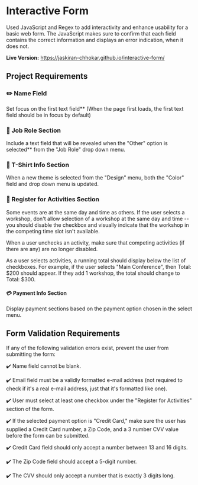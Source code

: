 # Interactive Form 

Used JavaScript and Regex to add interactivity and enhance usability for a basic web form. The JavaScript makes sure to confirm that each field contains the correct information and displays an error indication, when it does not. 

**Live Version:** https://jaskiran-chhokar.github.io/interactive-form/

## Project Requirements 

### :pencil2:  Name Field 

Set focus on the first text field** (When the page first loads, the first text field should be in focus by default)

### :briefcase: Job Role Section

Include a text field that will be revealed when the "Other" option is selected** from the "Job Role" drop down menu. 

### :tshirt: T-Shirt Info Section

When a new theme is selected from the "Design" menu, both the "Color" field and drop down menu is updated.

### :pencil: Register for Activities Section

Some events are at the same day and time as others. If the user selects a workshop, don't allow selection of a workshop at the same day and time -- you should disable the checkbox and visually indicate that the workshop in the competing time slot isn't available.

When a user unchecks an activity, make sure that competing activities (if there are any) are no longer disabled. 

As a user selects activities, a running total should display below the list of checkboxes. For example, if the user selects "Main Conference", then Total: $200 should appear. If they add 1 workshop, the total should change to Total: $300.

#### :credit_card: Payment Info Section 
Display payment sections based on the payment option chosen in the select menu.



## Form Validation Requirements 
If any of the following validation errors exist, prevent the user from submitting the form:

:heavy_check_mark: Name field cannot be blank.

:heavy_check_mark: Email field must be a validly formatted e-mail address (not required to check if it's a real e-mail address, just that it's formatted like one).

:heavy_check_mark: User must select at least one checkbox under the "Register for Activities" section of the form.

:heavy_check_mark: If the selected payment option is "Credit Card," make sure the user has supplied a Credit Card number, a Zip Code, and a 3 number CVV value before the form can be submitted.

:heavy_check_mark: Credit Card field should only accept a number between 13 and 16 digits.

:heavy_check_mark: The Zip Code field should accept a 5-digit number.

:heavy_check_mark: The CVV should only accept a number that is exactly 3 digits long.


